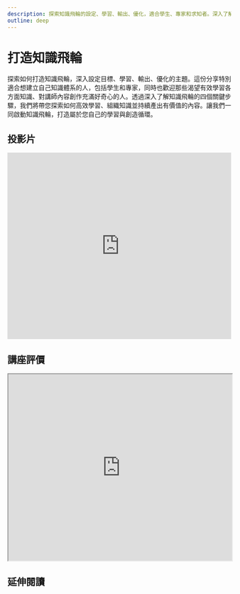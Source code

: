 ```yaml
---
description: 探索知識飛輪的設定、學習、輸出、優化，適合學生、專家和求知者。深入了解四個關鍵步驟，有效組織知識並持續產出價值。啟動知識飛輪，建立個人學習與創造循環。
outline: deep
---
```


# 打造知識飛輪

探索如何打造知識飛輪，深入設定目標、學習、輸出、優化的主題。這份分享特別適合想建立自己知識體系的人，包括學生和專家，同時也歡迎那些渴望有效學習各方面知識、對講師內容創作充滿好奇心的人。透過深入了解知識飛輪的四個關鍵步驟，我們將帶您探索如何高效學習、組織知識並持續產出有價值的內容。讓我們一同啟動知識飛輪，打造屬於您自己的學習與創造循環。

## 投影片

<iframe src="https://docs.google.com/presentation/d/e/2PACX-1vTwofNVqf7C2KJJizV6MZumAq8whf2t2AFlRv31d5LmrW0m-1o9U8AANfas45L0sWxZMhKMMIajgiRT/embed?start=false&loop=false&delayms=3000" frameborder="0" width="100%" height="420" allowfullscreen="true" mozallowfullscreen="true" webkitallowfullscreen="true"></iframe>

## 講座評價

<iframe src="https://docs.google.com/spreadsheets/d/e/2PACX-1vRAMDpIOyh9dkYnqfsxI8sIlgDRH7fDNRqloJkAlD9sF9CDMcP7ajRBVXAZmru8KaBf8Vs8fCFDSHFw/pubhtml?widget=true&amp;headers=false" width="100%" height="420"></iframe>

## 延伸閱讀

<Books :modelValue="bookItems"></Books>

<script setup>
import Books from '../components/books.vue'
const bookItems = [
    {
        id: '11101026471',
        name: '打造理想人生的Action行動力子彈筆記：從時間管理到目標實踐，只要認真使用，改變就會發生',
        desc: `<p>新年新希望，充滿拚勁，
但過了半年，目標幾乎沒進度，
其實，缺的不是行動力，
而是一個「完整的執行計畫」！</p>
<p>手把手教學，從「時間管理」到「目標實踐」
Action行動力子彈筆記，是「從時間管理到目標實踐」的執行工具，
米雪會詳細分享設計理念、使用方法和訣竅。</p>
`,
    },
    {
        id: '11100955350',
        name: '費曼學習法：不管學什麼都能成功的技巧與心法',
        desc: `<p><ol>
<li>從被動接受到主動學習</li>
<li>從快速理解到深刻記憶</li>
<li>從知識輸入到思考輸出</li></ol>
費曼學習法的核心精神，就是透過「教學」與「分享」加速「深度理解」的過程。這個方法重新定義了學習的本質，讓學習不再是枯燥的書寫和記憶，而是和講故事一樣簡單！
能把高深知識用淺顯易懂的話講給別人聽，才算學得透徹。
能夠流暢地將學到的內容自己再重述一次，才算學得完整。
</p>
`,
    },
    {
        id: '11100864103',
        name: '學生為什麼不喜歡上學？認知心理學家解開大腦學習的運作結構，原來大腦喜歡這樣學',
        desc: `<p>大部分教師都會感到困惑，學生為什麼對課堂上的知識學習興趣缺缺，卻熱中於打電玩、滑手機，對偶像劇的劇情記得一清二楚？本書作者是美國知名認知心理學家，專攻學習和記憶，為了解開這些迷題，他透過認知心理學的研究和實驗，試著揭開人類大腦是如何習得知識和儲存記憶，以及對什麼知識有學習的偏好。</p>
`,
    },
]
</script>
